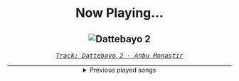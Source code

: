 <div align="center"> 
<h1>Now Playing...</h1>

![Dattebayo 2](https://i.scdn.co/image/ab67616d00001e02a2a941016edbf9311bcdc313)
--
_<samp><a href="https://open.spotify.com/track/2SGYQDbUA2W15PF1C2y3ZJ">Track: Dattebayo 2 - Anbu Monastir</a></samp>_

<div style="border: 1px #4B5054 solid"></div>
<details>
  <summary>
    Previous played songs
  </summary>
  <table>
    <thead>
      <tr>
        <th>
          Artist
        </th>
        <th>
          Song
        </th>
        <th>
          Link
        </th>
      </tr>
    </thead>
    <tbody>
      <tr><td>Anbu Monastir</td><td>Dattebayo 2</td><td><a href="https://open.spotify.com/track/2SGYQDbUA2W15PF1C2y3ZJ">https://open.spotify.com/track/2SGYQDbUA2W15PF1C2y3ZJ</a></td></tr><tr><td>Imminence</td><td>Temptation</td><td><a href="https://open.spotify.com/track/53QkoELbY2Vzzb4EMkFJOB">https://open.spotify.com/track/53QkoELbY2Vzzb4EMkFJOB</a></td></tr><tr><td>Currents</td><td>Monsters</td><td><a href="https://open.spotify.com/track/0FnNvh5Azabpbfb7xSmZpj">https://open.spotify.com/track/0FnNvh5Azabpbfb7xSmZpj</a></td></tr><tr><td>Blue Stahli</td><td>ULTRAnumb</td><td><a href="https://open.spotify.com/track/3B0hzwc1e8AYOytj9hZS2I">https://open.spotify.com/track/3B0hzwc1e8AYOytj9hZS2I</a></td></tr><tr><td>Polaris</td><td>All of This Is Fleeting</td><td><a href="https://open.spotify.com/track/6V5RvNdSqdEDshRKhsiCEH">https://open.spotify.com/track/6V5RvNdSqdEDshRKhsiCEH</a></td></tr><tr><td>Ice Nine Kills</td><td>The American Nightmare</td><td><a href="https://open.spotify.com/track/04K2bMi2vyOBwxr5EjDq5O">https://open.spotify.com/track/04K2bMi2vyOBwxr5EjDq5O</a></td></tr><tr><td>Thy Art Is Murder</td><td>Death Squad Anthem</td><td><a href="https://open.spotify.com/track/3xZxgCiuO2UGN6bEmz6ZIu">https://open.spotify.com/track/3xZxgCiuO2UGN6bEmz6ZIu</a></td></tr><tr><td>Bad Omens</td><td>Never Know</td><td><a href="https://open.spotify.com/track/2K1ENoIs1y6M5nFdJhLpvU">https://open.spotify.com/track/2K1ENoIs1y6M5nFdJhLpvU</a></td></tr><tr><td>Imminence</td><td>Come Hell or High Water</td><td><a href="https://open.spotify.com/track/1GSblkbCQSZqMQ34v09fjT">https://open.spotify.com/track/1GSblkbCQSZqMQ34v09fjT</a></td></tr><tr><td>Of Mice & Men</td><td>Would You Still Be There</td><td><a href="https://open.spotify.com/track/0m5PQFyWWwclSA0T813jnU">https://open.spotify.com/track/0m5PQFyWWwclSA0T813jnU</a></td></tr><tr><td>The Word Alive</td><td>NO WAY OUT</td><td><a href="https://open.spotify.com/track/7oib44NmCMvGNWnDDJjv5C">https://open.spotify.com/track/7oib44NmCMvGNWnDDJjv5C</a></td></tr><tr><td>Ice Nine Kills</td><td>Stabbing In The Dark</td><td><a href="https://open.spotify.com/track/7H5q9RsWBDRrKq2qCdv2HG">https://open.spotify.com/track/7H5q9RsWBDRrKq2qCdv2HG</a></td></tr><tr><td>We Came As Romans</td><td>Darkbloom</td><td><a href="https://open.spotify.com/track/0v3UwgJhdNCaEIMyuaoqyt">https://open.spotify.com/track/0v3UwgJhdNCaEIMyuaoqyt</a></td></tr><tr><td>Bad Omens</td><td>The Hell I Overcame</td><td><a href="https://open.spotify.com/track/26O5jBJggDv9p8W23dzv6z">https://open.spotify.com/track/26O5jBJggDv9p8W23dzv6z</a></td></tr><tr><td>Orbit Culture</td><td>See Through Me</td><td><a href="https://open.spotify.com/track/0VlYcZCXxdodVUVBX0sRJQ">https://open.spotify.com/track/0VlYcZCXxdodVUVBX0sRJQ</a></td></tr><tr><td>Bring Me The Horizon</td><td>DArkSide</td><td><a href="https://open.spotify.com/track/19vHgVS1aukRiQWhTqfKnE">https://open.spotify.com/track/19vHgVS1aukRiQWhTqfKnE</a></td></tr><tr><td>Fit For A King</td><td>Locked (In My Head)</td><td><a href="https://open.spotify.com/track/0ONwGFXxdo1vai166F5AEz">https://open.spotify.com/track/0ONwGFXxdo1vai166F5AEz</a></td></tr><tr><td>Ice Nine Kills</td><td>Funeral Derangements</td><td><a href="https://open.spotify.com/track/1m2kn7VbKCD7jKaDq975SQ">https://open.spotify.com/track/1m2kn7VbKCD7jKaDq975SQ</a></td></tr><tr><td>LANDMVRKS</td><td>Death</td><td><a href="https://open.spotify.com/track/2e9HC16cEYxDnj4QAmsYi4">https://open.spotify.com/track/2e9HC16cEYxDnj4QAmsYi4</a></td></tr><tr><td>Bad Omens</td><td>Said & Done</td><td><a href="https://open.spotify.com/track/1HU18lvcOphXiyKLkaMCSy">https://open.spotify.com/track/1HU18lvcOphXiyKLkaMCSy</a></td></tr>
    </tbody>
  </table>
</details>

</div>
